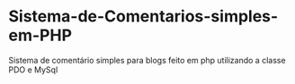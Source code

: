# Sistema-de-Comentarios-simples-em-PHP
 Sistema de comentário simples para blogs feito em php utilizando a classe PDO e MySql 
